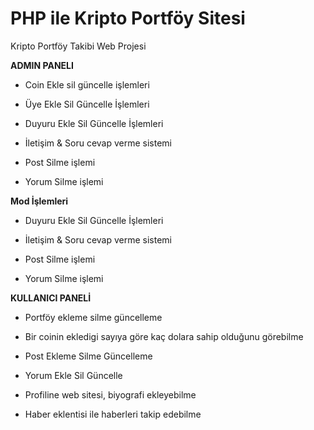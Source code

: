 # PHP ile Kripto Portföy Sitesi
Kripto Portföy Takibi Web Projesi

**ADMIN PANELI**

* Coin Ekle sil güncelle işlemleri

* Üye Ekle Sil Güncelle İşlemleri

* Duyuru Ekle Sil Güncelle İşlemleri

* İletişim & Soru cevap verme sistemi

* Post Silme işlemi 

* Yorum Silme işlemi


**Mod İşlemleri**


* Duyuru Ekle Sil Güncelle İşlemleri

* İletişim & Soru cevap verme sistemi

* Post Silme işlemi 

* Yorum Silme işlemi


**KULLANICI PANELİ**


* Portföy ekleme silme güncelleme


* Bir coinin ekledigi sayıya göre kaç dolara sahip olduğunu görebilme

* Post Ekleme Silme Güncelleme

* Yorum Ekle Sil Güncelle

* Profiline web sitesi, biyografi ekleyebilme

* Haber eklentisi ile haberleri takip edebilme

